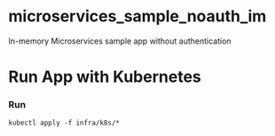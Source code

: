 # microservices_sample_noauth_im
In-memory Microservices sample app without authentication

# Run App with Kubernetes

### Run
```console
kubectl apply -f infra/k8s/*
```
